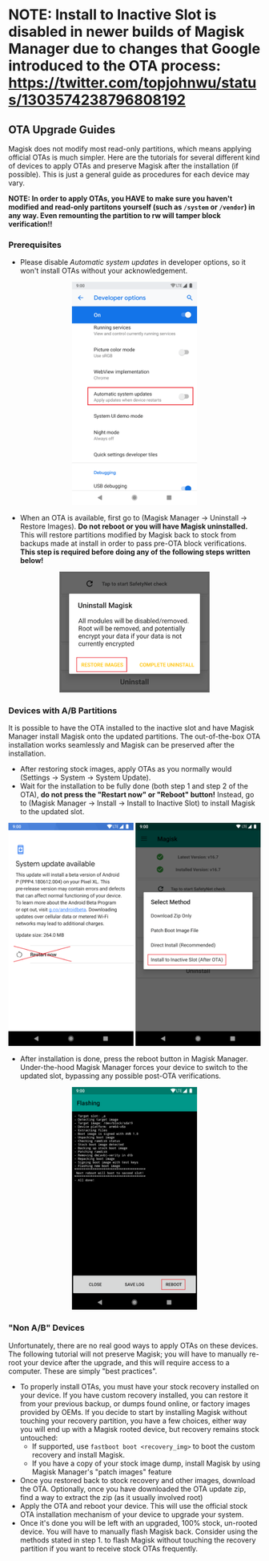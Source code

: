# NOTE: Install to Inactive Slot is disabled in newer builds of Magisk Manager due to changes that Google introduced to the OTA process: https://twitter.com/topjohnwu/status/1303574238796808192

## OTA Upgrade Guides
Magisk does not modify most read-only partitions, which means applying official OTAs is much simpler. Here are the tutorials for several different kind of devices to apply OTAs and preserve Magisk after the installation (if possible). This is just a general guide as procedures for each device may vary.

**NOTE: In order to apply OTAs, you HAVE to make sure you haven't modified and read-only partitons yourself (such as `/system` or `/vendor`) in any way. Even remounting the partition to rw will tamper block verification!!**

### Prerequisites
- Please disable *Automatic system updates* in developer options, so it won't install OTAs without your acknowledgement.

<p align="center"><img src="images/disable_auto_ota.png" width="250"/></p>

- When an OTA is available, first go to (Magisk Manager → Uninstall → Restore Images). **Do not reboot or you will have Magisk uninstalled.** This will restore partitions modified by Magisk back to stock from backups made at install in order to pass pre-OTA block verifications. **This step is required before doing any of the following steps written below!**

<p align="center"><img src="images/restore_img.png" width="300"/></p>

### Devices with A/B Partitions

It is possible to have the OTA installed to the inactive slot and have Magisk Manager install Magisk onto the updated partitions. The out-of-the-box OTA installation works seamlessly and Magisk can be preserved after the installation.

- After restoring stock images, apply OTAs as you normally would (Settings → System → System Update).
- Wait for the installation to be fully done (both step 1 and step 2 of the OTA), **do not press the "Restart now" or "Reboot" button!** Instead, go to (Magisk Manager → Install → Install to Inactive Slot) to install Magisk to the updated slot.

<p align="center"><img src="images/ota_done.png" width="250"/> <img src="images/install_inactive_slot.png" width="250"/></p>

- After installation is done, press the reboot button in Magisk Manager. Under-the-hood Magisk Manager forces your device to switch to the updated slot, bypassing any possible post-OTA verifications.

<p align="center"><img src="images/manager_reboot.png" width="250"/></p>

### "Non A/B" Devices
Unfortunately, there are no real good ways to apply OTAs on these devices. The following tutorial will not preserve Magisk; you will have to manually re-root your device after the upgrade, and this will require access to a computer. These are simply "best practices".

- To properly install OTAs, you must have your stock recovery installed on your device. If you have custom recovery installed, you can restore it from your previous backup, or dumps found online, or factory images provided by OEMs.
If you decide to start by installing Magisk without touching your recovery partition, you have a few choices, either way you will end up with a Magisk rooted device, but recovery remains stock untouched:
    - If supported, use `fastboot boot <recovery_img>` to boot the custom recovery and install Magisk.
    - If you have a copy of your stock image dump, install Magisk by using Magisk Manager's "patch images" feature
- Once you restored back to stock recovery and other images, download the OTA. Optionally, once you have downloaded the OTA update zip, find a way to extract the zip (as it usually involved root)
- Apply the OTA and reboot your device. This will use the official stock OTA installation mechanism of your device to upgrade your system.
- Once it's done you will be left with an upgraded, 100% stock, un-rooted device. You will have to manually flash Magisk back. Consider using the methods stated in step 1. to flash Magisk without touching the recovery partition if you want to receive stock OTAs frequently.
